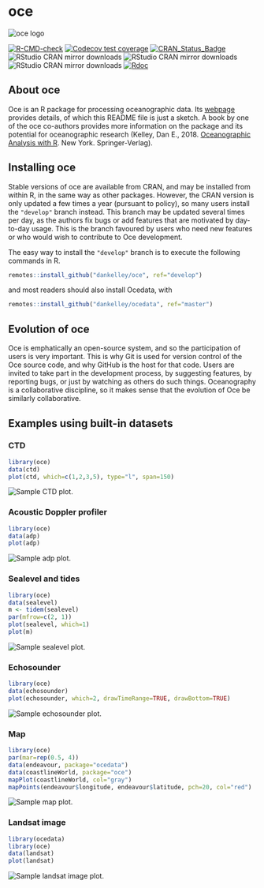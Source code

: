 # **oce**

![oce logo](oce-logo-3.png)

<!-- badges: start -->

[![R-CMD-check](https://github.com/dankelley/oce/workflows/R-CMD-check/badge.svg)](https://github.com/dankelley/oce/actions)
[![Codecov test coverage](https://codecov.io/gh/dankelley/oce/branch/develop/graph/badge.svg)](https://codecov.io/gh/dankelley/oce?branch=develop)
[![CRAN_Status_Badge](https://www.r-pkg.org/badges/version/oce)](https://cran.r-project.org/package=oce)
![RStudio CRAN mirror downloads](https://cranlogs.r-pkg.org/badges/last-month/oce)
![RStudio CRAN mirror downloads](https://cranlogs.r-pkg.org/badges/last-week/oce)
![RStudio CRAN mirror downloads](https://cranlogs.r-pkg.org/badges/last-day/oce)
[![Rdoc](https://www.rdocumentation.org/badges/version/oce)](https://www.rdocumentation.org/packages/oce)
<!-- badges: end -->


## About oce

Oce is an R package for processing oceanographic data.  Its
[webpage](https://dankelley.github.io/oce/) provides details, of which this
README file is just a sketch.  A book by one of the oce co-authors provides
more information on the package and its potential for oceanographic research
(Kelley, Dan E., 2018. [Oceanographic Analysis with
R](https://www.springer.com/us/book/9781493988426).  New York.
Springer-Verlag).

## Installing oce

Stable versions of oce are available from CRAN, and may be installed from
within R, in the same way as other packages.  However, the CRAN version is only
updated a few times a year (pursuant to policy), so many users install the
`"develop"` branch instead. This branch may be updated several times per day,
as the authors fix bugs or add features that are motivated by day-to-day usage.
This is the branch favoured by users who need new features or who would wish to
contribute to Oce development.

The easy way to install the `"develop"` branch is to execute the
following commands in R.
```R
remotes::install_github("dankelley/oce", ref="develop")
```
and most readers should also install Ocedata, with
```R
remotes::install_github("dankelley/ocedata", ref="master")
```

## Evolution of oce

Oce is emphatically an open-source system, and so the participation of users is
very important.  This is why Git is used for version control of the Oce source
code, and why GitHub is the host for that code.  Users are invited to take
part in the development process, by suggesting features, by reporting bugs, or
just by watching as others do such things.  Oceanography is a collaborative
discipline, so it makes sense that the evolution of Oce be similarly
collaborative.

## Examples using built-in datasets

### CTD
```R
library(oce)
data(ctd)
plot(ctd, which=c(1,2,3,5), type="l", span=150)
```
![Sample CTD plot.](oce-demo-1.png)

### Acoustic Doppler profiler
```R
library(oce)
data(adp)
plot(adp)
```
![Sample adp plot.](oce-demo-2.png)

### Sealevel and tides
```R
library(oce)
data(sealevel)
m <- tidem(sealevel)
par(mfrow=c(2, 1))
plot(sealevel, which=1)
plot(m)
```
![Sample sealevel plot.](oce-demo-3.png)


### Echosounder
```R
library(oce)
data(echosounder)
plot(echosounder, which=2, drawTimeRange=TRUE, drawBottom=TRUE)
```
![Sample echosounder plot.](oce-demo-4.png)


### Map
```R
library(oce)
par(mar=rep(0.5, 4))
data(endeavour, package="ocedata")
data(coastlineWorld, package="oce")
mapPlot(coastlineWorld, col="gray")
mapPoints(endeavour$longitude, endeavour$latitude, pch=20, col="red")
```
![Sample map plot.](oce-demo-5.png)


### Landsat image
```R
library(ocedata)
library(oce)
data(landsat)
plot(landsat)
```
![Sample landsat image plot.](oce-demo-6.png)


